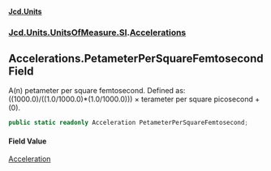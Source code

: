 #### [Jcd.Units](index.md 'index')
### [Jcd.Units.UnitsOfMeasure.SI](Jcd.Units.UnitsOfMeasure.SI.md 'Jcd.Units.UnitsOfMeasure.SI').[Accelerations](Accelerations.md 'Jcd.Units.UnitsOfMeasure.SI.Accelerations')

## Accelerations.PetameterPerSquareFemtosecond Field

A(n) petameter per square femtosecond. Defined as: ((1000.0)/((1.0/1000.0)*(1.0/1000.0))) × terameter per square picosecond + (0).

```csharp
public static readonly Acceleration PetameterPerSquareFemtosecond;
```

#### Field Value
[Acceleration](Acceleration.md 'Jcd.Units.UnitTypes.Acceleration')
